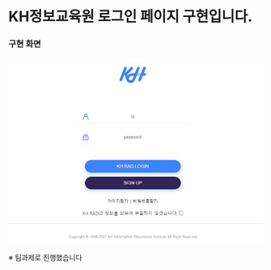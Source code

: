 # KH정보교육원 로그인 페이지 구현입니다.  

### 구현 화면<br>  
<img src="img/kh_login_page.jpg"><br>  

※ 팀과제로 진행했습니다<br>  
